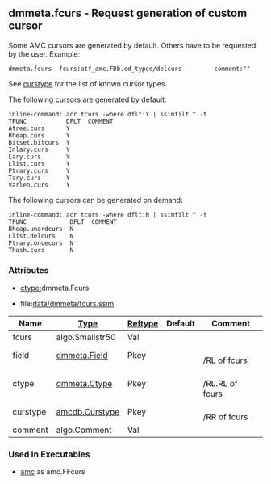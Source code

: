 ## dmmeta.fcurs - Request generation of custom cursor
<a href="#dmmeta-fcurs"></a>

Some AMC cursors are generated by default. Others have to be requested by the user.
Example:
```
dmmeta.fcurs  fcurs:atf_amc.FDb.cd_typed/delcurs         comment:""
```

See [curstype](/txt/ssimdb/amcdb/curstype.md) for the list of known cursor types.

The following cursors are generated by default:
```
inline-command: acr tcurs -where dflt:Y | ssimfilt ^ -t
TFUNC           DFLT  COMMENT
Atree.curs      Y
Bheap.curs      Y
Bitset.bitcurs  Y
Inlary.curs     Y
Lary.curs       Y
Llist.curs      Y
Ptrary.curs     Y
Tary.curs       Y
Varlen.curs     Y

```

The following cursors can be generated on demand:
```
inline-command: acr tcurs -where dflt:N | ssimfilt ^ -t
TFUNC            DFLT  COMMENT
Bheap.unordcurs  N
Llist.delcurs    N
Ptrary.oncecurs  N
Thash.curs       N

```

### Attributes
<a href="#attributes"></a>
* [ctype:](/txt/ssimdb/dmmeta/ctype.md)dmmeta.Fcurs

* file:[data/dmmeta/fcurs.ssim](/data/dmmeta/fcurs.ssim)

|Name|[Type](/txt/ssimdb/dmmeta/ctype.md)|[Reftype](/txt/ssimdb/dmmeta/reftype.md)|Default|Comment|
|---|---|---|---|---|
|fcurs|algo.Smallstr50|Val|
|field|[dmmeta.Field](/txt/ssimdb/dmmeta/field.md)|Pkey||<br>/RL of fcurs|
|ctype|[dmmeta.Ctype](/txt/ssimdb/dmmeta/ctype.md)|Pkey||<br>/RL.RL of fcurs|
|curstype|[amcdb.Curstype](/txt/ssimdb/amcdb/curstype.md)|Pkey||<br>/RR of fcurs|
|comment|algo.Comment|Val|

### Used In Executables
<a href="#used-in-executables"></a>
* [amc](/txt/exe/amc/README.md) as amc.FFcurs

